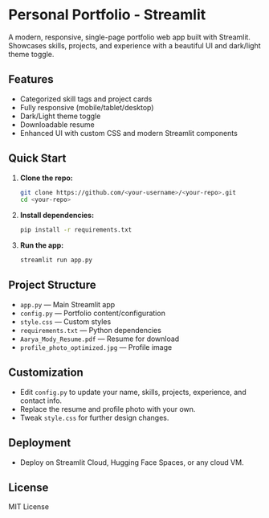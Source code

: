 # Personal Portfolio - Streamlit

A modern, responsive, single-page portfolio web app built with Streamlit. Showcases skills, projects, and experience with a beautiful UI and dark/light theme toggle.

## Features
- Categorized skill tags and project cards
- Fully responsive (mobile/tablet/desktop)
- Dark/Light theme toggle
- Downloadable resume
- Enhanced UI with custom CSS and modern Streamlit components

## Quick Start
1. **Clone the repo:**
   ```sh
   git clone https://github.com/<your-username>/<your-repo>.git
   cd <your-repo>
   ```
2. **Install dependencies:**
   ```sh
   pip install -r requirements.txt
   ```
3. **Run the app:**
   ```sh
   streamlit run app.py
   ```

## Project Structure
- `app.py` — Main Streamlit app
- `config.py` — Portfolio content/configuration
- `style.css` — Custom styles
- `requirements.txt` — Python dependencies
- `Aarya_Mody_Resume.pdf` — Resume for download
- `profile_photo_optimized.jpg` — Profile image

## Customization
- Edit `config.py` to update your name, skills, projects, experience, and contact info.
- Replace the resume and profile photo with your own.
- Tweak `style.css` for further design changes.

## Deployment
- Deploy on Streamlit Cloud, Hugging Face Spaces, or any cloud VM.

## License
MIT License
